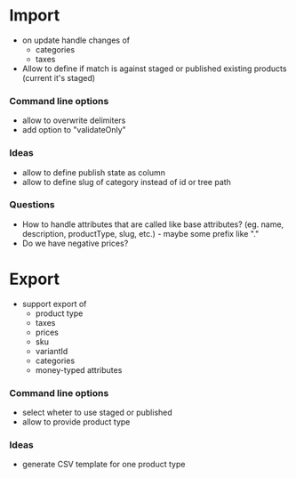 # Import
- on update handle changes of
  * categories
  * taxes
- Allow to define if match is against staged or published existing products (current it's staged)


### Command line options
- allow to overwrite delimiters
- add option to "validateOnly"

### Ideas
- allow to define publish state as column
- allow to define slug of category instead of id or tree path

### Questions
- How to handle attributes that are called like base attributes?
  (eg. name, description, productType, slug, etc.) - maybe some prefix like "."
- Do we have negative prices?

# Export
- support export of
  * product type
  * taxes
  * prices
  * sku
  * variantId
  * categories
  * money-typed attributes

### Command line options
- select wheter to use staged or published
- allow to provide product type

### Ideas
- generate CSV template for one product type
